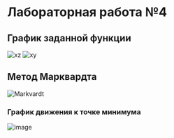 # Лабораторная работа №4

## График заданной функции
![xz](https://github.com/user-attachments/assets/2f37e0cc-5ece-4ed6-b59e-1e9417d0b81f)
![xy](https://github.com/user-attachments/assets/9c73dfb2-9aaf-49a7-a0b6-3d11b44caa23)

## Метод Марквардта
![Markvardt](https://github.com/user-attachments/assets/39ae490c-d7ac-4e8c-99a6-b5b41f29958d)
### График движения к точке минимума
![image](https://github.com/user-attachments/assets/6ae40770-a4a3-4343-8d8f-c3100858362a)
